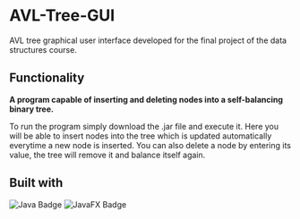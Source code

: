 # AVL-Tree-GUI
AVL tree graphical user interface developed for the final project of the data structures course.

## Functionality
**A program capable of inserting and deleting nodes into a self-balancing binary tree.**

To run the program simply download the .jar file and execute it. Here you will be able to insert nodes into the tree 
which is updated automatically everytime a new node is inserted. You can also delete a node by entering its value, 
the tree will remove it and balance itself again.

## Built with
![Java Badge](https://img.shields.io/badge/Java-%23ED8B00.svg?&style=flat-square&logo=java&logoColor=white)
![JavaFX Badge](https://img.shields.io/badge/JavaFX-53829E.svg?&style=flat-square&logo=java&logoColor=white)

